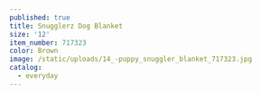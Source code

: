 ```yaml
---
published: true
title: Snugglerz Dog Blanket
size: '12'
item_number: 717323
color: Brown
image: /static/uploads/14_-puppy_snuggler_blanket_717323.jpg
catalog:
  - everyday
---
```


